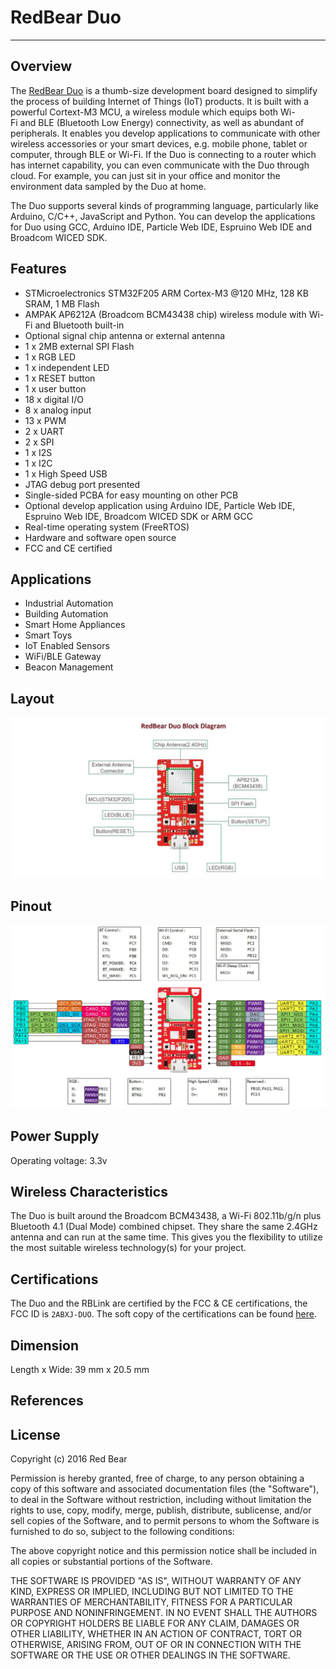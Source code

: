 
# RedBear Duo
---


## Overview

The [RedBear Duo](http://www.redbear.cc/duo) is a thumb-size development board designed to simplify the process of building Internet of Things (IoT) products. It is built with a powerful Cortext-M3 MCU, a wireless module which equips both Wi-Fi and BLE (Bluetooth Low Energy) connectivity, as well as abundant of peripherals. It enables you develop applications to communicate with other wireless accessories or your smart devices, e.g. mobile phone, tablet or computer, through BLE or Wi-Fi. If the Duo is connecting to a router which has internet capability, you can even communicate with the Duo through cloud. For example, you can just sit in your office and monitor the environment data sampled by the Duo at home.

The Duo supports several kinds of programming language, particularly like Arduino, C/C++, JavaScript and Python. You can develop the applications for Duo using GCC, Arduino IDE, Particle Web IDE, Espruino Web IDE and Broadcom WICED SDK.


## Features

* STMicroelectronics STM32F205 ARM Cortex-M3 @120 MHz, 128 KB SRAM, 1 MB Flash
* AMPAK AP6212A (Broadcom BCM43438 chip) wireless module with Wi-Fi and Bluetooth built-in
* Optional signal chip antenna or external antenna
* 1 x 2MB external SPI Flash
* 1 x RGB LED
* 1 x independent LED
* 1 x RESET button 
* 1 x user button
* 18 x digital I/O
* 8 x analog input
* 13 x PWM
* 2 x UART
* 2 x SPI
* 1 x I2S
* 1 x I2C 
* 1 x High Speed USB
* JTAG debug port presented
* Single-sided PCBA for easy mounting on other PCB
* Optional develop application using Arduino IDE, Particle Web IDE, Espruino Web IDE, Broadcom WICED SDK or ARM GCC
* Real-time operating system (FreeRTOS)
* Hardware and software open source
* FCC and CE certified


## Applications

* Industrial Automation
* Building Automation
* Smart Home Appliances
* Smart Toys
* IoT Enabled Sensors
* WiFi/BLE Gateway
* Beacon Management


## Layout

![image](images/Duo_BlockDiagram.png)


## Pinout

![image](images/RBDuo_Pinout.png)


## Power Supply

Operating voltage: 3.3v


## Wireless Characteristics

The Duo is built around the Broadcom BCM43438, a Wi-Fi 802.11b/g/n plus Bluetooth 4.1 (Dual Mode) combined chipset. They share the same 2.4GHz antenna and can run at the same time. This gives you the flexibility to utilize the most suitable wireless technology(s) for your project.


## Certifications

The Duo and the RBLink are certified by the FCC & CE certifications, the FCC ID is `2ABXJ-DUO`. The soft copy of the certifications can be found [here](docs/certs).

## Dimension

Length x Wide: 39 mm x 20.5 mm


## References


## License

Copyright (c) 2016 Red Bear

Permission is hereby granted, free of charge, to any person obtaining a copy of this software and associated documentation files (the "Software"), to deal in the Software without restriction, including without limitation the rights to use, copy, modify, merge, publish, distribute, sublicense, and/or sell copies of the Software, and to permit persons to whom the Software is furnished to do so, subject to the following conditions:

The above copyright notice and this permission notice shall be included in all copies or substantial portions of the Software.

THE SOFTWARE IS PROVIDED "AS IS", WITHOUT WARRANTY OF ANY KIND, EXPRESS OR IMPLIED, INCLUDING BUT NOT LIMITED TO THE WARRANTIES OF MERCHANTABILITY, FITNESS FOR A PARTICULAR PURPOSE AND NONINFRINGEMENT. IN NO EVENT SHALL THE AUTHORS OR COPYRIGHT HOLDERS BE LIABLE FOR ANY CLAIM, DAMAGES OR OTHER LIABILITY, WHETHER IN AN ACTION OF CONTRACT, TORT OR OTHERWISE, ARISING FROM, OUT OF OR IN CONNECTION WITH THE SOFTWARE OR THE USE OR OTHER DEALINGS IN THE SOFTWARE.
